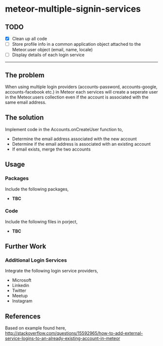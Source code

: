 # meteor-multiple-signin-services

## TODO

- [x] Clean up all code 
- [ ] Store profile info in a common application object attached to the Meteor.user object (email, name, locale)
- [ ] Display details of each login service 

----

## The problem

When using multiple login providers (accounts-password, accounts-google, accounts-facebook etc.) in Meteor each services 
will create a seperate user in the Meteor.users collection even if the account is associated with the same email address.

## The solution

Implement code in the Accounts.onCreateUser function to,

* Determine the email address associated with the new account
* Determine if the email address is associated with an existing account
* If email exists, merge the two accounts

## Usage

### Packages

Include the following packages,
* __TBC__

### Code

Include the following files in porject,
* __TBC__

## Further Work

### Additional Login Services

Integrate the following login service providers,

* Microsoft
* Linkedin
* Twitter
* Meetup
* Instagram

## References

Based on example found here, http://stackoverflow.com/questions/15592965/how-to-add-external-service-logins-to-an-already-existing-account-in-meteor
